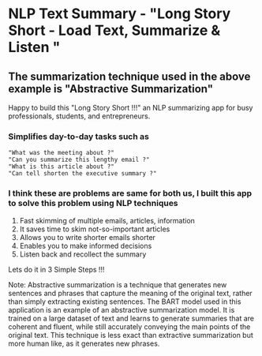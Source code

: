 # NLP Text Summary - "Long Story Short - Load Text, Summarize & Listen "

## The summarization technique used in the above example is "Abstractive Summarization"

 Happy to build this "Long Story Short !!!" an NLP summarizing app for busy professionals, students, and entrepreneurs.

### Simplifies day-to-day tasks such as 
	"What was the meeting about ?" 
	"Can you summarize this lengthy email ?"
	"What is this article about ?"
	"Can tell shorten the executive summary ?"

### I think these are problems are same for both us, I built this app to solve this problem using NLP techniques 

1. Fast skimming of multiple emails, articles, information 
2. It saves time to skim not-so-important articles
3. Allows you to write shorter emails shorter 
4. Enables you to make informed decisions
5. Listen back and recollect the summary 

Lets do it in 3 Simple Steps !!!


Note: Abstractive summarization is  a technique that generates new sentences and phrases that capture the meaning of the original text, rather than simply extracting existing sentences. The BART model used in this application is an example of an abstractive summarization model.
It is trained on a large dataset of text and learns to generate summaries that are coherent and fluent, while still accurately conveying the main points of the original text. This technique is less exact than extractive summarization but more human like, as it generates new phrases.
